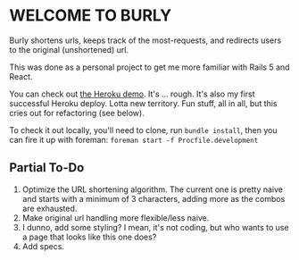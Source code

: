 # WELCOME TO BURLY

Burly shortens urls, keeps track of the most-requests, and redirects users to the original (unshortened) url. 

This was done as a personal project to get me more familiar with Rails 5 and React. 

You can check out [the Heroku demo]("https://burly.herokuapp.com"). It's ... rough. It's also my first successful Heroku deploy. Lotta new territory. Fun stuff, all in all, but this cries out for refactoring (see below). 

To check it out locally, you'll need to clone, run `bundle install`, then you can fire it up with foreman: 
```foreman start -f Procfile.development```

## Partial To-Do
1.  Optimize the URL shortening algorithm. The current one is pretty naive and starts with a minimum of 3 characters, adding more as the combos are exhausted.  
2.  Make original url handling more flexible/less naive.
3.  I dunno, add some styling? I mean, it's not coding, but who wants to use a page that looks like this one does?
4.  Add specs.

